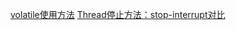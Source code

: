 [volatile使用方法](./src/main/java/com/demo/java/multi_thread/VolatileTest.java)
[Thread停止方法：stop-interrupt对比](./src/main/java/com/demo/java/multi_thread/ThreadStop.java)
